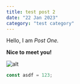 ```yaml
---
title: test post 2
date: "22 Jan 2023"
category: "test category"
---
```


Hello, I am _Post One._

**Nice to meet you!**

![alt](/sponge.jpg)

```js
const asdf = 123;
```